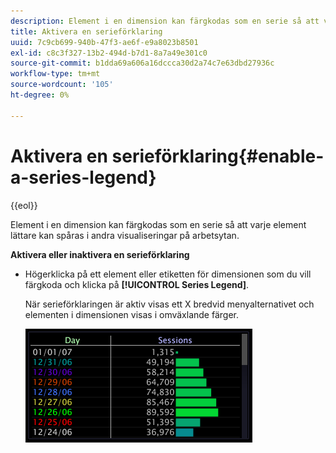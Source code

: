 ```yaml
---
description: Element i en dimension kan färgkodas som en serie så att varje element lättare kan spåras i andra visualiseringar på arbetsytan.
title: Aktivera en serieförklaring
uuid: 7c9cb699-940b-47f3-ae6f-e9a8023b8501
exl-id: c8c3f327-13b2-494d-b7d1-8a7a49e301c0
source-git-commit: b1dda69a606a16dccca30d2a74c7e63dbd27936c
workflow-type: tm+mt
source-wordcount: '105'
ht-degree: 0%

---
```


# Aktivera en serieförklaring{#enable-a-series-legend}

{{eol}}

Element i en dimension kan färgkodas som en serie så att varje element lättare kan spåras i andra visualiseringar på arbetsytan.

**Aktivera eller inaktivera en serieförklaring**

* Högerklicka på ett element eller etiketten för dimensionen som du vill färgkoda och klicka på **[!UICONTROL Series Legend]**.

   När serieförklaringen är aktiv visas ett X bredvid menyalternativet och elementen i dimensionen visas i omväxlande färger.

   ![](assets/vis_Graph_SeriesLegend.png)
